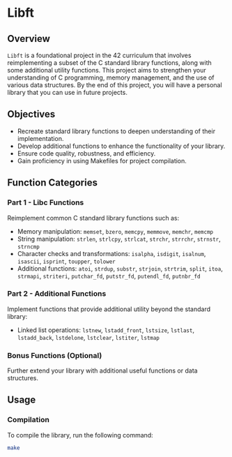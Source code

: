 # Libft

## Overview

`Libft` is a foundational project in the 42 curriculum that involves reimplementing a subset of the C standard library functions, along with some additional utility functions. This project aims to strengthen your understanding of C programming, memory management, and the use of various data structures. By the end of this project, you will have a personal library that you can use in future projects.

## Objectives

- Recreate standard library functions to deepen understanding of their implementation.
- Develop additional functions to enhance the functionality of your library.
- Ensure code quality, robustness, and efficiency.
- Gain proficiency in using Makefiles for project compilation.

## Function Categories

### Part 1 - Libc Functions

Reimplement common C standard library functions such as:

- Memory manipulation: `memset`, `bzero`, `memcpy`, `memmove`, `memchr`, `memcmp`
- String manipulation: `strlen`, `strlcpy`, `strlcat`, `strchr`, `strrchr`, `strnstr`, `strncmp`
- Character checks and transformations: `isalpha`, `isdigit`, `isalnum`, `isascii`, `isprint`, `toupper`, `tolower`
- Additional functions: `atoi`, `strdup`, `substr`, `strjoin`, `strtrim`, `split`, `itoa`, `strmapi`, `striteri`, `putchar_fd`, `putstr_fd`, `putendl_fd`, `putnbr_fd`

### Part 2 - Additional Functions

Implement functions that provide additional utility beyond the standard library:

- Linked list operations: `lstnew`, `lstadd_front`, `lstsize`, `lstlast`, `lstadd_back`, `lstdelone`, `lstclear`, `lstiter`, `lstmap`

### Bonus Functions (Optional)

Further extend your library with additional useful functions or data structures.

## Usage

### Compilation

To compile the library, run the following command:

```sh
make
